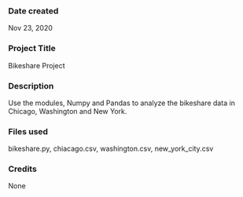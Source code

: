 ### Date created
Nov 23, 2020

### Project Title
Bikeshare Project

### Description
Use the modules, Numpy and Pandas to analyze the bikeshare data in Chicago, Washington and New York.

### Files used
bikeshare.py, chiacago.csv, washington.csv, new_york_city.csv

### Credits
None
